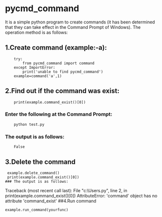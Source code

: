 # pycmd_command
It is a simple python program to create commands (it has been determined that they can take effect in the Command Prompt of Windows). 
The operation method is as follows:
## 1.Create command (example:-a):
        
        try:
            from pycmd_command import command
        except ImportError:
            print('unable to find pycmd_command')
        example=command('a',1)
        
## 2.Find out if the command was exist:
        
        print(example.command_exist()[0])
        
### Enter the following at the Command Prompt:
        
        python test.py 
        
### The output is as follows:
        
        False
## 3.Delete the command
  ```
   example.delete_command()
   print(example.command_exist()[0])
### The output is as follows:
```
Traceback (most recent call last):
  File "c:\Users\.py", line 2, in <module>
    print(example.command_exist()[0])
AttributeError: 'command' object has no attribute 'command_exist'
##4.Run command
```
example.run_command(yourfunc)


   

